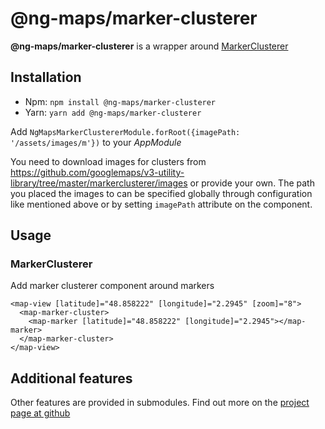 # @ng-maps/marker-clusterer

**@ng-maps/marker-clusterer** is a wrapper around [MarkerClusterer](https://github.com/googlemaps/v3-utility-library/tree/master/markerclusterer)

## Installation

- Npm: `npm install @ng-maps/marker-clusterer`
- Yarn: `yarn add @ng-maps/marker-clusterer`

Add `NgMapsMarkerClustererModule.forRoot({imagePath: '/assets/images/m'})` to your _AppModule_

You need to download images for clusters from https://github.com/googlemaps/v3-utility-library/tree/master/markerclusterer/images or provide your own. The path you placed the images to can be specified globally through configuration like mentioned above or by setting `imagePath` attribute on the component.

## Usage

### MarkerClusterer

Add marker clusterer component around markers

```angular2html
<map-view [latitude]="48.858222" [longitude]="2.2945" [zoom]="8">
  <map-marker-cluster>
    <map-marker [latitude]="48.858222" [longitude]="2.2945"></map-marker>
  </map-marker-cluster>
</map-view>
```

## Additional features

Other features are provided in submodules. Find out more on the [project page at github](https://github.com/ng-maps/ng-maps)
